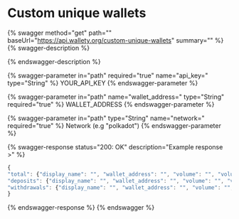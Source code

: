 # Custom unique wallets

{% swagger method="get" path="" baseUrl="https://api.wallety.org/custom-unique-wallets" summary="" %}
{% swagger-description %}

{% endswagger-description %}

{% swagger-parameter in="path" required="true" name="api_key=" type="String" %}
YOUR_API_KEY
{% endswagger-parameter %}

{% swagger-parameter in="path" name="wallet_address=" type="String" required="true" %}
WALLET_ADDRESS
{% endswagger-parameter %}

{% swagger-parameter in="path" type="String" name="network=" required="true" %}
Network (e.g "polkadot")
{% endswagger-parameter %}

{% swagger-response status="200: OK" description="Example response >" %}
```javascript
{
"total": {"display_name": "", "wallet_address": "", "volume": "", "volume_fiat_value": "", "percentage_weight": "fee", "fee_fiat_value": "", interaction_amount": "", "failure_amount" : "", "first_transaction": ["date": "", "time": "", "days_since": ""], "last_transaction": ["date": "", "time": "", "days_since": ""]}, 
"deposits": {"display_name": "", "wallet_address": "", "volume": "", "volume_fiat_value": "", "percentage_weight": "fee", "fee_fiat_value": "", interaction_amount": "", "failure_amount" : "", "first_transaction": ["date": "", "time": "", "days_since": ""], "last_transaction": ["date": "", "time": "", "days_since": ""]}, 
"withdrawals": {"display_name": "", "wallet_address": "", "volume": "", "volume_fiat_value": "", "percentage_weight": "fee", "fee_fiat_value": "", interaction_amount": "", "failure_amount" : "", "first_transaction": ["date": "", "time": "", "days_since": ""], "last_transaction": ["date": "", "time": "", "days_since": ""]}, 
}
```
{% endswagger-response %}
{% endswagger %}
